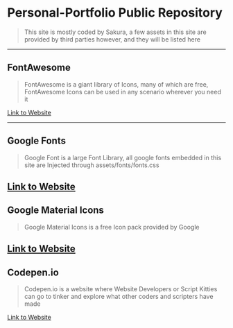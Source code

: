 # Personal-Portfolio Public Repository

> This site is mostly coded by Sakura, a few assets in this site are provided by third parties however, and they will be listed here

---
## FontAwesome
> FontAwesome is a giant library of Icons, many of which are free, FontAwesome Icons can be used in any scenario wherever you need it

[Link to Website](https://fontawesome.com/)

---
## Google Fonts
> Google Font is a large Font Library, all google fonts embedded in this site are Injected through assets/fonts/fonts.css

[Link to Website](https://fonts.google.com/)
---
## Google Material Icons
> Google Material Icons is a free Icon pack provided by Google

[Link to Website](https://material.io/resources/icons/)
---
## Codepen.io
> Codepen.io is a website where Website Developers or Script Kitties can go to tinker and explore what other coders and scripters have made

[Link to Website](https://codepen.io)
